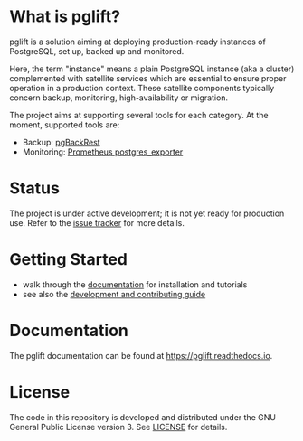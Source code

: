 # What is pglift?

pglift is a solution aiming at deploying production-ready instances of
PostgreSQL, set up, backed up and monitored.

Here, the term "instance" means a plain PostgreSQL instance (aka a cluster)
complemented with satellite services which are essential to ensure proper
operation in a production context. These satellite components typically
concern backup, monitoring, high-availability or migration.

The project aims at supporting several tools for each category. At the moment,
supported tools are:

* Backup: [pgBackRest][]
* Monitoring: [Prometheus postgres\_exporter][]

[pgBackRest]: https://pgbackrest.org/
[Prometheus postgres\_exporter]: https://github.com/prometheus-community/postgres_exporter

# Status

The project is under active development; it is not yet ready for production
use. Refer to the [issue tracker](https://gitlab.com/dalibo/pglift/-/issues/)
for more details.

# Getting Started

* walk through the [documentation][] for installation and tutorials
* see also the [development and contributing guide][]

[documentation]: https://pglift.readthedocs.io/
[development and contributing guide]: https://pglift.readthedocs.io/en/latest/dev.html

# Documentation

The pglift documentation can be found at <https://pglift.readthedocs.io>.

# License

The code in this repository is developed and distributed under the GNU General
Public License version 3. See [LICENSE](LICENSE) for details.
